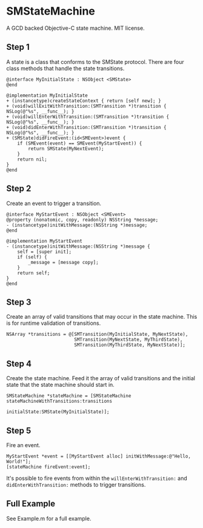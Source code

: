 # SMStateMachine

A GCD backed Objective-C state machine. MIT license.

## Step 1

A state is a class that conforms to the SMState protocol. There are four class
methods that handle the state transitions.

```
@interface MyInitialState : NSObject <SMState>
@end

@implementation MyInitialState
+ (instancetype)createStateContext { return [self new]; }
+ (void)willExitWithTransition:(SMTransition *)transition { NSLog(@"%s", __func__); }
+ (void)willEnterWithTransition:(SMTransition *)transition { NSLog(@"%s", __func__); }
+ (void)didEnterWithTransition:(SMTransition *)transition { NSLog(@"%s", __func__); }
+ (SMState)didFireEvent:(id<SMEvent>)event {
	if (SMEvent(event) == SMEvent(MyStartEvent)) {
		return SMState(MyNextEvent);
	}
	return nil;
}
@end
```

## Step 2

Create an event to trigger a transition.

```
@interface MyStartEvent : NSObject <SMEvent>
@property (nonatomic, copy, readonly) NSString *message;
- (instancetype)initWithMessage:(NSString *)message;
@end

@implementation MyStartEvent
- (instancetype)initWithMessage:(NSString *)message {
	self = [super init];
	if (self) {
		_message = [message copy];
	}
	return self;
}
@end
```

## Step 3

Create an array of valid transitions that may occur in the state machine. This is for runtime validation of transitions.

```
NSArray *transitions = @[SMTransition(MyInitialState, MyNextState),
                         SMTransition(MyNextState, MyThirdState),
                         SMTransition(MyThirdState, MyNextState)];
```

## Step 4

Create the state machine. Feed it the array of valid transitions and the initial state that the state machine should start in.

```
SMStateMachine *stateMachine = [SMStateMachine stateMachineWithTransitions:transitions 
                                                              initialState:SMState(MyInitialState)];
```

## Step 5

Fire an event.

```
MyStartEvent *event = [[MyStartEvent alloc] initWithMessage:@"Hello, World!"];
[stateMachine fireEvent:event];
```

It's possible to fire events from within the `willEnterWithTransition:` and `didEnterWithTransition:` methods to trigger transitions.

## Full Example

See Example.m for a full example.
